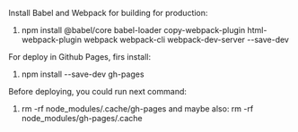 Install Babel and Webpack for building for production:
1) npm install @babel/core babel-loader copy-webpack-plugin html-webpack-plugin webpack webpack-cli webpack-dev-server --save-dev

For deploy in Github Pages, firs install:
1) npm install --save-dev gh-pages

Before deploying, you could run next command:
1) rm -rf node_modules/.cache/gh-pages
and maybe also:
rm -rf node_modules/gh-pages/.cache